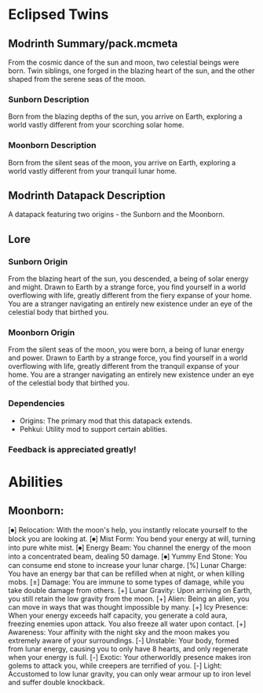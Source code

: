 # Eclipsed Twins
## Modrinth Summary/pack.mcmeta
From the cosmic dance of the sun and moon, two celestial beings were born. Twin siblings, one forged in the blazing heart of the sun, and the other shaped from the serene seas of the moon.
### Sunborn Description
Born from the blazing depths of the sun, you arrive on Earth, exploring a world vastly different from your scorching solar home.
### Moonborn Description
Born from the silent seas of the moon, you arrive on Earth, exploring a world vastly different from your tranquil lunar home.
## Modrinth Datapack Description
A datapack featuring two origins - the Sunborn and the Moonborn.
## Lore
### Sunborn Origin
From the blazing heart of the sun, you descended, a being of solar energy and might. Drawn to Earth by a strange force, you find yourself in a world overflowing with life, greatly different from the fiery expanse of your home. You are a stranger navigating an entirely new existence under an eye of the celestial body that birthed you.
### Moonborn Origin
From the silent seas of the moon, you were born, a being of lunar energy and power. Drawn to Earth by a strange force, you find yourself in a world overflowing with life, greatly different from the tranquil expanse of your home. You are a stranger navigating an entirely new existence under an eye of the celestial body that birthed you.
### Dependencies
- Origins: The primary mod that this datapack extends.
- Pehkui: Utility mod to support certain ablities.
### Feedback is appreciated greatly!

# Abilities
## Moonborn: 
[⏺] Relocation: With the moon's help, you instantly relocate yourself to the block you are looking at.
[⏺] Mist Form: You bend your energy at will, turning into pure white mist.
[⏺] Energy Beam: You channel the energy of the moon into a concentrated beam, dealing 50 damage.
[⏺] Yummy End Stone: You can consume end stone to increase your lunar charge.
[%] Lunar Charge: You have an energy bar that can be refilled when at night, or when killing mobs.
[±] Damage: You are immune to some types of damage, while you take double damage from others.
[+] Lunar Gravity: Upon arriving on Earth, you still retain the low gravity from the moon.
[+] Alien: Being an alien, you can move in ways that was thought impossible by many.
[+] Icy Presence: When your energy exceeds half capacity, you generate a cold aura, freezing enemies upon attack. You also freeze all water upon contact.
[+] Awareness: Your affinity with the night sky and the moon makes you extremely aware of your surroundings.
[-] Unstable: Your body, formed from lunar energy, causing you to only have 8 hearts, and only regenerate when your energy is full.
[-] Exotic: Your otherworldly presence makes iron golems to attack you, while creepers are terrified of you.
[-] Light: Accustomed to low lunar gravity, you can only wear armour up to iron level and suffer double knockback.
